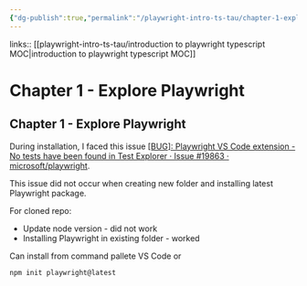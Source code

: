 ```yaml
---
{"dg-publish":true,"permalink":"/playwright-intro-ts-tau/chapter-1-explore-playwright/","created":"","updated":""}
---
```


links:: [[playwright-intro-ts-tau/introduction to playwright typescript MOC\|introduction to playwright typescript MOC]]

# Chapter 1 - Explore Playwright

## Chapter 1 - Explore Playwright

During installation, I faced this issue [[BUG]: Playwright VS Code extension - No tests have been found in Test Explorer · Issue #19863 · microsoft/playwright](https://github.com/microsoft/playwright/issues/19863). 

This issue did not occur when creating new folder and installing latest Playwright package. 

For cloned repo:

- Update node version - did not work 
- Installing Playwright in existing folder - worked

Can install from command pallete VS Code or 

```Shell
npm init playwright@latest
```